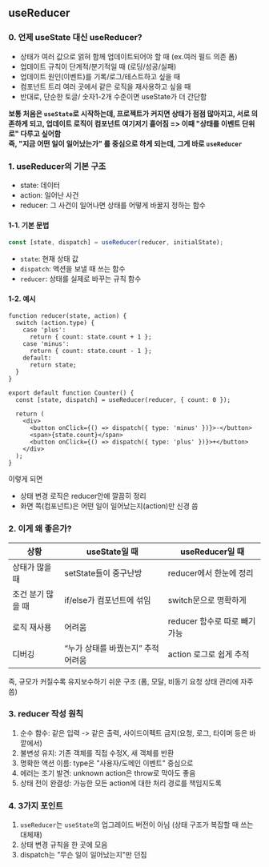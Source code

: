 ## useReducer

### 0. 언제 useState 대신 useReducer?
- 상태가 여러 값으로 얽혀 함께 업데이트되어야 할 때 (ex.여러 필드 의존 폼)
- 업데이트 규칙이 단계적/분기적일 때 (로딩/성공/실패)
- 업데이트 원인(이벤트)를 기록/로그/테스트하고 싶을 때
- 컴포넌트 트리 여러 곳에서 같은 로직을 재사용하고 싶을 때
- 반대로, 단순한 토글/ 숫자1-2개 수준이면 useState가 더 간단함

**보통 처음은 `useState`로 시작하는데, 프로젝트가 커지면 상태가 점점 많아지고, 서로 의존하게 되고, 업데이트 로직이 컴포넌트 여기저기 흩어짐 => 이때 "상태를 이벤트 단위로" 다루고 싶어함 <br>
즉, "지금 어떤 일이 일어났는가" 를 중심으로 하게 되는데, 그게 바로 `useReducer`**

### 1. useReducer의 기본 구조
- state: 데이터
- action: 일어난 사건
- reducer: 그 사건이 일어나면 상태를 어떻게 바꿀지 정하는 함수

#### 1-1. 기본 문법

```js
const [state, dispatch] = useReducer(reducer, initialState);
```
- `state`: 현재 상태 값
- `dispatch`: 액션을 보낼 때 쓰는 함수
- `reducer`: 상태를 실제로 바꾸는 규칙 함수

#### 1-2. 예시
```tsx
function reducer(state, action) {
  switch (action.type) {
    case 'plus':
      return { count: state.count + 1 };
    case 'minus':
      return { count: state.count - 1 };
    default:
      return state;
  }
}

export default function Counter() {
  const [state, dispatch] = useReducer(reducer, { count: 0 });

  return (
    <div>
      <button onClick={() => dispatch({ type: 'minus' })}>-</button>
      <span>{state.count}</span>
      <button onClick={() => dispatch({ type: 'plus' })}>+</button>
    </div>
  );
}
```

이렇게 되면<br>
- 상태 변경 로직은 reducer안에 깔끔히 정리
- 화면 쪽(컴포넌트)은 어떤 일이 일어났는지(action)만 신경 씀

### 2. 이게 왜 좋은가?
| 상황         | useState일 때          | useReducer일 때        |
| ---------- | -------------------- | -------------------- |
| 상태가 많을 때   | setState들이 중구난방      | reducer에서 한눈에 정리     |
| 조건 분기 많을 때 | if/else가 컴포넌트에 섞임    | switch문으로 명확하게       |
| 로직 재사용     | 어려움                  | reducer 함수로 따로 빼기 가능 |
| 디버깅        | “누가 상태를 바꿨는지” 추적 어려움 | action 로그로 쉽게 추적     |

즉, 규모가 커질수록 유지보수하기 쉬운 구조
(폼, 모달, 비동기 요청 상태 관리에 자주 씀)



### 3. reducer 작성 원칙
1. 순수 함수: 같은 입력 -> 같은 출력, 사이드이펙트 금지(요청, 로그, 타이머 등은 바깥에서)
2. 불변성 유지: 기존 객체를 직접 수정X, 새 객체를 반환
3. 명확한 액션 이름: type은 "사용자/도메인 이벤트" 중심으로
4. 에러는 조기 발견: unknown action은 throw로 막아도 좋음
5. 상태 전이 완결성: 가능한 모든 action에 대한 처리 경로를 책임지도록

### 4. 3가지 포인트
1. `useReducer`는 `useState`의 업그레이드 버전이 아님 (상태 구조가 복잡할 때 쓰는 대체재)
2. 상태 변경 규칙을 한 곳에 모음
3. dispatch는 "무슨 일이 일어났는지"만 던짐
